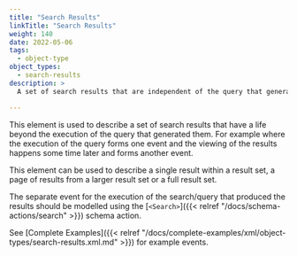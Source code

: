 ```yaml
---
title: "Search Results"
linkTitle: "Search Results"
weight: 140
date: 2022-05-06
tags: 
  - object-type
object_types:
  - search-results
description: >
  A set of search results that are independent of the query that generated them.

---
```


This element is used to describe a set of search results that have a life beyond the execution of the query that generated them.
For example where the execution of the query forms one event and the viewing of the results happens some time later and forms another event. 

This element can be used to describe a single result within a result set, a page of results from a larger result set or a full result set.

The separate event for the execution of the search/query that produced the results should be modelled using the [`<Search>`]({{< relref "/docs/schema-actions/search" >}}) schema action.

See [Complete Examples]({{< relref "/docs/complete-examples/xml/object-types/search-results.xml.md" >}}) for example events.
